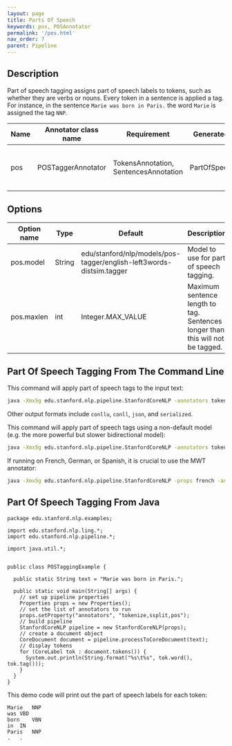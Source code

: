 ```yaml
---
layout: page
title: Parts Of Speech
keywords: pos, POSAnnotator 
permalink: '/pos.html'
nav_order: 7
parent: Pipeline
---
```


## Description

Part of speech tagging assigns part of speech labels to tokens, such as whether they are verbs or nouns. Every token in a sentence is applied
a tag. For instance, in the sentence `Marie was born in Paris.` the word `Marie` is assigned the tag `NNP`. 

| Name | Annotator class name | Requirement | Generated Annotation | Description |
| --- | --- | --- | --- | --- |
| pos | POSTaggerAnnotator | TokensAnnotation, SentencesAnnotation | PartOfSpeechAnnotation | Applies part of speech tags to tokens. |

## Options

| Option name | Type | Default | Description |
| --- | --- | --- | --- |
| pos.model | String | edu/stanford/nlp/models/pos-tagger/english-left3words-distsim.tagger | Model to use for part of speech tagging. |
| pos.maxlen | int | Integer.MAX_VALUE | Maximum sentence length to tag. Sentences longer than this will not be tagged. |


## Part Of Speech Tagging From The Command Line

This command will apply part of speech tags to the input text:

```bash
java -Xmx5g edu.stanford.nlp.pipeline.StanfordCoreNLP -annotators tokenize,ssplit,pos -file input.txt
```

Other output formats include `conllu`, `conll`, `json`, and `serialized`.

This command will apply part of speech tags using a non-default model (e.g. the more powerful but slower bidirectional model):

```bash
java -Xmx5g edu.stanford.nlp.pipeline.StanfordCoreNLP -annotators tokenize,ssplit,pos -pos.model edu/stanford/nlp/models/pos-tagger/english-bidirectional-distsim.tagger -file input.txt
```

If running on French, German, or Spanish, it is crucial to use the MWT annotator:

```bash
java -Xmx5g edu.stanford.nlp.pipeline.StanfordCoreNLP -props french -annotators tokenize,ssplit,mwt,pos -file input.txt
```

## Part Of Speech Tagging From Java

```
package edu.stanford.nlp.examples;

import edu.stanford.nlp.ling.*;
import edu.stanford.nlp.pipeline.*;

import java.util.*;


public class POSTaggingExample {

  public static String text = "Marie was born in Paris.";

  public static void main(String[] args) {
    // set up pipeline properties
    Properties props = new Properties();
    // set the list of annotators to run
    props.setProperty("annotators", "tokenize,ssplit,pos");
    // build pipeline
    StanfordCoreNLP pipeline = new StanfordCoreNLP(props);
    // create a document object
    CoreDocument document = pipeline.processToCoreDocument(text);
    // display tokens
    for (CoreLabel tok : document.tokens()) {
      System.out.println(String.format("%s\t%s", tok.word(), tok.tag()));
    }
  }
}
```

This demo code will print out the part of speech labels for each token:

```
Marie	NNP
was	VBD
born	VBN
in	IN
Paris	NNP
.	.
```
